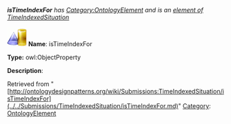 ___isTimeIndexFor__ has [Category:OntologyElement](../../Category/OntologyElement.md "Category:OntologyElement") and is an [element of](../../Property/ElementOf.md "Property:ElementOf") [TimeIndexedSituation](../../Submissions/TimeIndexedSituation.md "Submissions:TimeIndexedSituation")_


  




[![ObjectProperty](../../images/thumb/c/c3/ObjectProperty.gif/45px-ObjectProperty.gif)](../../Image/ObjectProperty.gif.md "ObjectProperty")
__Name__: isTimeIndexFor 


__Type:__ owl:ObjectProperty 


__Description__: 





Retrieved from "[http://ontologydesignpatterns.org/wiki/Submissions:TimeIndexedSituation/isTimeIndexFor](../../Submissions/TimeIndexedSituation/isTimeIndexFor.md)"
 [Category](http://ontologydesignpatterns.org/wiki/Special:Categories "Special:Categories"): [OntologyElement](../../Category/OntologyElement.md "Category:OntologyElement")